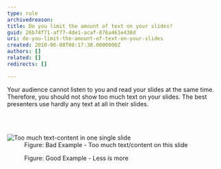 ```yaml
---
type: rule
archivedreason: 
title: Do you limit the amount of text on your slides?
guid: 26b74f71-af77-4de1-acaf-876a461e430d
uri: do-you-limit-the-amount-of-text-on-your-slides
created: 2010-06-08T08:17:30.0000000Z
authors: []
related: []
redirects: []

---
```



Your audience cannot listen to you and read your slides at the same time. Therefore, you should not show too much text on your slides. The best presenters use hardly any text at all in their slides.

<br><excerpt class='endintro'></excerpt><br>

  <dl>
    <dt><img class="ms-rteCustom-ImageArea" alt="Too much text-content in one single slide" src="/Communication/RulesToBetterPowerpointPresentations/PublishingImages/BadLessText.jpg" /> </dt>
    <dd class="ms-rteCustom-FigureBad">Figure&#58; Bad Example - Too much text/content on this slide</dd>
</dl>
<dl>
    <dt><img alt="" class="ms-rteCustom-ImageArea" src="/Communication/RulesToBetterPowerpointPresentations/PublishingImages/GoodLessText.jpg" /> </dt>
    <dd class="ms-rteCustom-FigureGood">Figure&#58; Good Example - Less is more</dd>
</dl>



